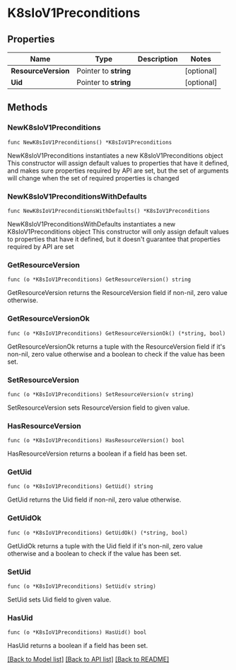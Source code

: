 # K8sIoV1Preconditions

## Properties

Name | Type | Description | Notes
------------ | ------------- | ------------- | -------------
**ResourceVersion** | Pointer to **string** |  | [optional] 
**Uid** | Pointer to **string** |  | [optional] 

## Methods

### NewK8sIoV1Preconditions

`func NewK8sIoV1Preconditions() *K8sIoV1Preconditions`

NewK8sIoV1Preconditions instantiates a new K8sIoV1Preconditions object
This constructor will assign default values to properties that have it defined,
and makes sure properties required by API are set, but the set of arguments
will change when the set of required properties is changed

### NewK8sIoV1PreconditionsWithDefaults

`func NewK8sIoV1PreconditionsWithDefaults() *K8sIoV1Preconditions`

NewK8sIoV1PreconditionsWithDefaults instantiates a new K8sIoV1Preconditions object
This constructor will only assign default values to properties that have it defined,
but it doesn't guarantee that properties required by API are set

### GetResourceVersion

`func (o *K8sIoV1Preconditions) GetResourceVersion() string`

GetResourceVersion returns the ResourceVersion field if non-nil, zero value otherwise.

### GetResourceVersionOk

`func (o *K8sIoV1Preconditions) GetResourceVersionOk() (*string, bool)`

GetResourceVersionOk returns a tuple with the ResourceVersion field if it's non-nil, zero value otherwise
and a boolean to check if the value has been set.

### SetResourceVersion

`func (o *K8sIoV1Preconditions) SetResourceVersion(v string)`

SetResourceVersion sets ResourceVersion field to given value.

### HasResourceVersion

`func (o *K8sIoV1Preconditions) HasResourceVersion() bool`

HasResourceVersion returns a boolean if a field has been set.

### GetUid

`func (o *K8sIoV1Preconditions) GetUid() string`

GetUid returns the Uid field if non-nil, zero value otherwise.

### GetUidOk

`func (o *K8sIoV1Preconditions) GetUidOk() (*string, bool)`

GetUidOk returns a tuple with the Uid field if it's non-nil, zero value otherwise
and a boolean to check if the value has been set.

### SetUid

`func (o *K8sIoV1Preconditions) SetUid(v string)`

SetUid sets Uid field to given value.

### HasUid

`func (o *K8sIoV1Preconditions) HasUid() bool`

HasUid returns a boolean if a field has been set.


[[Back to Model list]](../README.md#documentation-for-models) [[Back to API list]](../README.md#documentation-for-api-endpoints) [[Back to README]](../README.md)


